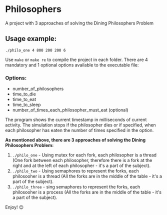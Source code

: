# Philosophers

A project with 3 approaches of solving the Dining Philosophers Problem

## Usage example:
`./philo_one 4 800 200 200 6`

Use `make` or `make re` to compile the project in each folder. There are 4 mandatory and 1 optional options available to the executable file:
### Options:
*  number_of_philosophers 
*  time_to_die
*  time_to_eat
*  time_to_sleep
*  number_of_times_each_philosopher_must_eat (optional)

The program shows the current timestamp in milliseconds of current activity. The simulation stops if the philosopher dies or if specified, when each philosopher has eaten the number of times specified in the option. 


**As mentioned above, there are 3 approaches of solving the Dining Philosophers Problem:**
1. `./philo_one` - Using mutex for each fork, each philosopher is a thread (One fork between each philosopher, therefore there is a fork at the right and at the left of each philosopher - it's a part of the subject).
2. `./philo_two` - Using semaphores to represent the forks, each philosooher is a thread (All the forks are in the middle of the table - it's a part of the subject).
3. `./philo_three` - sing semaphores to represent the forks, each philosooher is a process (All the forks are in the middle of the table - it's a part of the subject).

Enjoy! 😉 
